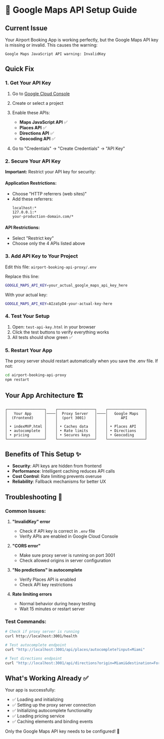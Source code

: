 # 🔑 Google Maps API Setup Guide

## Current Issue
Your Airport Booking App is working perfectly, but the Google Maps API key is missing or invalid. This causes the warning:
```
Google Maps JavaScript API warning: InvalidKey
```

## Quick Fix

### 1. Get Your API Key
1. Go to [Google Cloud Console](https://console.cloud.google.com/)
2. Create or select a project
3. Enable these APIs:
   - **Maps JavaScript API** ✅
   - **Places API** ✅  
   - **Directions API** ✅
   - **Geocoding API** ✅

4. Go to "Credentials" → "Create Credentials" → "API Key"

### 2. Secure Your API Key
**Important:** Restrict your API key for security:

#### Application Restrictions:
- Choose "HTTP referrers (web sites)"
- Add these referrers:
  ```
  localhost:*
  127.0.0.1:*
  your-production-domain.com/*
  ```

#### API Restrictions:
- Select "Restrict key"
- Choose only the 4 APIs listed above

### 3. Add API Key to Your Project
Edit this file: `airport-booking-api-proxy/.env`

Replace this line:
```bash
GOOGLE_MAPS_API_KEY=your_actual_google_maps_api_key_here
```

With your actual key:
```bash
GOOGLE_MAPS_API_KEY=AIzaSyD4-your-actual-key-here
```

### 4. Test Your Setup
1. Open: `test-api-key.html` in your browser
2. Click the test buttons to verify everything works
3. All tests should show green ✅

### 5. Restart Your App
The proxy server should restart automatically when you save the .env file. If not:
```bash
cd airport-booking-api-proxy
npm restart
```

## Your App Architecture 🏗️

```
┌─────────────────┐    ┌─────────────────┐    ┌─────────────────┐
│   Your App      │────│  Proxy Server   │────│   Google Maps   │
│  (Frontend)     │    │  (port 3001)    │    │      API        │
│                 │    │                 │    │                 │
│ • indexMVP.html │    │ • Caches data   │    │ • Places API    │
│ • autocomplete  │    │ • Rate limits   │    │ • Directions    │
│ • pricing       │    │ • Secures keys  │    │ • Geocoding     │
└─────────────────┘    └─────────────────┘    └─────────────────┘
```

## Benefits of This Setup ✨

- **Security**: API keys are hidden from frontend
- **Performance**: Intelligent caching reduces API calls
- **Cost Control**: Rate limiting prevents overuse
- **Reliability**: Fallback mechanisms for better UX

## Troubleshooting 🔧

### Common Issues:

1. **"InvalidKey" error**
   - Check if API key is correct in `.env` file
   - Verify APIs are enabled in Google Cloud Console

2. **"CORS error"**
   - Make sure proxy server is running on port 3001
   - Check allowed origins in server configuration

3. **"No predictions" in autocomplete**
   - Verify Places API is enabled
   - Check API key restrictions

4. **Rate limiting errors**
   - Normal behavior during heavy testing
   - Wait 15 minutes or restart server

### Test Commands:
```bash
# Check if proxy server is running
curl http://localhost:3001/health

# Test autocomplete endpoint
curl "http://localhost:3001/api/places/autocomplete?input=Miami"

# Test directions endpoint  
curl "http://localhost:3001/api/directions?origin=Miami&destination=Fort+Lauderdale"
```

## What's Working Already ✅

Your app is successfully:
- ✅ Loading and initializing
- ✅ Setting up the proxy server connection
- ✅ Initializing autocomplete functionality
- ✅ Loading pricing service
- ✅ Caching elements and binding events

Only the Google Maps API key needs to be configured! 🎯
